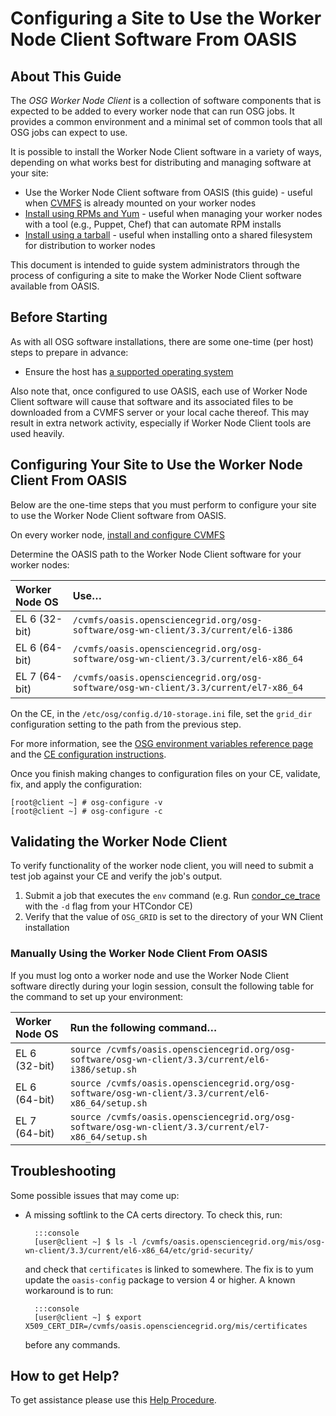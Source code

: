 Configuring a Site to Use the Worker Node Client Software From OASIS
====================================================================


About This Guide
----------------

The *OSG Worker Node Client* is a collection of software components that is expected to be added to every worker node that can run OSG jobs. It provides a common environment and a minimal set of common tools that all OSG jobs can expect to use.

It is possible to install the Worker Node Client software in a variety of ways, depending on what works best for distributing and managing software at your site:

-   Use the Worker Node Client software from OASIS (this guide) - useful when [CVMFS](install-cvmfs) is already mounted on your worker nodes
-   [Install using RPMs and Yum](install-wn.md) - useful when managing your worker nodes with a tool (e.g., Puppet, Chef) that can automate RPM installs
-   [Install using a tarball](install-wn-tarball.md) - useful when installing onto a shared filesystem for distribution to worker nodes

This document is intended to guide system administrators through the process of configuring a site to make the Worker Node Client software available from OASIS.

Before Starting
---------------

As with all OSG software installations, there are some one-time (per host) steps to prepare in advance:

-   Ensure the host has [a supported operating system](../release/supported_platforms.md)

Also note that, once configured to use OASIS, each use of Worker Node Client software will cause that software and its associated files to be downloaded from a CVMFS server or your local cache thereof. This may result in extra network activity, especially if Worker Node Client tools are used heavily.

Configuring Your Site to Use the Worker Node Client From OASIS
--------------------------------------------------------------

Below are the one-time steps that you must perform to configure your site to use the Worker Node Client software from OASIS.

On every worker node, [install and configure CVMFS](install-cvmfs.md)

Determine the OASIS path to the Worker Node Client software for your worker nodes:

| Worker Node OS | Use…                                                                                 |
|:---------------|:-------------------------------------------------------------------------------------|
| EL 6 (32-bit)  | `/cvmfs/oasis.opensciencegrid.org/osg-software/osg-wn-client/3.3/current/el6-i386`   |
| EL 6 (64-bit)  | `/cvmfs/oasis.opensciencegrid.org/osg-software/osg-wn-client/3.3/current/el6-x86_64` |
| EL 7 (64-bit)  | `/cvmfs/oasis.opensciencegrid.org/osg-software/osg-wn-client/3.3/current/el7-x86_64` |

On the CE, in the `/etc/osg/config.d/10-storage.ini` file, set the `grid_dir` configuration setting to the path from the previous step.

For more information, see the [OSG environment variables reference page](https://twiki.opensciencegrid.org/bin/view/Documentation/Release3/EnvironmentVariables) and the [CE configuration instructions](../other/configuration-with-osg-configure#storage).

Once you finish making changes to configuration files on your CE, validate, fix, and apply the configuration:

```console
[root@client ~] # osg-configure -v 
[root@client ~] # osg-configure -c
```

Validating the Worker Node Client
---------------------------------

To verify functionality of the worker node client, you will need to submit a test job against your CE and verify the job's output.

1.  Submit a job that executes the `env` command (e.g. Run [condor\_ce\_trace](https://twiki.opensciencegrid.org/bin/view/Documentation/Release3/TroubleshootingHTCondorCE#condor_ce_trace) with the `-d` flag from your HTCondor CE)
2.  Verify that the value of `OSG_GRID` is set to the directory of your WN Client installation

### Manually Using the Worker Node Client From OASIS

If you must log onto a worker node and use the Worker Node Client software directly during your login session, consult the following table for the command to set up your environment:

| Worker Node OS | Run the following command…                                                                           |
|:---------------|:-----------------------------------------------------------------------------------------------------|
| EL 6 (32-bit)  | `source /cvmfs/oasis.opensciencegrid.org/osg-software/osg-wn-client/3.3/current/el6-i386/setup.sh`   |
| EL 6 (64-bit)  | `source /cvmfs/oasis.opensciencegrid.org/osg-software/osg-wn-client/3.3/current/el6-x86_64/setup.sh` |
| EL 7 (64-bit)  | `source /cvmfs/oasis.opensciencegrid.org/osg-software/osg-wn-client/3.3/current/el7-x86_64/setup.sh` |

Troubleshooting
---------------

Some possible issues that may come up:

- A missing softlink to the CA certs directory. To check this, run:

        :::console
        [user@client ~] $ ls -l /cvmfs/oasis.opensciencegrid.org/mis/osg-wn-client/3.3/current/el6-x86_64/etc/grid-security/
    
    and check that `certificates` is linked to somewhere. The fix is to yum update the `oasis-config` package to version 4 or higher. A known workaround is to run:

        :::console
        [user@client ~] $ export X509_CERT_DIR=/cvmfs/oasis.opensciencegrid.org/mis/certificates
    
    before any commands.

How to get Help?
----------------

To get assistance please use this [Help Procedure](../common/help.md).


